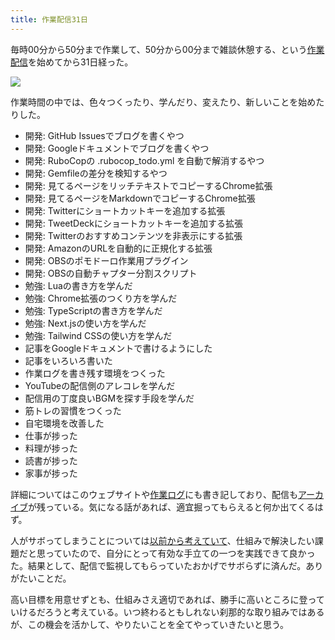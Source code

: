 ```yaml
---
title: 作業配信31日
---
```

毎時00分から50分まで作業して、50分から00分まで雑談休憩する、という[作業配信](https://www.youtube.com/c/r7kamura)を始めてから31日経った。

![](https://lh3.googleusercontent.com/docs/AG8NV2aSv7DbZLTxAmfAT8bYGrgFUiRaXWBC5iQJ5hlAg6tZ6k7E3IddnwpoAieiK0rX_7nhCgKzZoTboiLKh6q2ngVgr0pfr-gIGRpwmgrwNPpaVaoEshazykQN3hnEz9mqeRuM3mr1P7doJTM0Z9MYc-zTRv9gJj7RiHnrNJST6KL47nwW9tqT05rTJ_DBY4J-UXGW71udFfDLCw15hmhAo3uT3vG5YSVUZM05cx6lasjuP-VIMi-d5BZ3RU2z-AeeCeiSEM-Cmk9rakeEumDnYoMk6woqE6IVggEzL0UyKNUwdjlevrL-lIthanvzJNdzN5eeP0mXopbx-Gt9VyMd9e90tHgMhzldDvB3JRkFiIeMdPmNLXCJXluPCwzFhq6UgxgXDSawom9Gq0svPR3NFjnuCr_48JxO4urovQxa-BgmfQxX_TgfXgJfLhHfK3m1YiAgiYL_0wTPbuKyWccTb1gRJ0uO9EZHTP0mxqB21WajuoXyQITPP4OTKXKliU_HzkOtn2ov7_tQTCsJoYdb1Cewia6dUc45I1_VmNKYhh4qcu3E7Vst3Zr5RtluZ_yie1VK1opPRVmxXxxZkOn5z1-C19O8gkUtHRVat0jowKUOyEUljAH5gHcOmrmm6UOjcrxb05jv8EomamZb4xWmLxWjdTSiliWATqNQmuZ5beQl1Mw2yPES9ttisMXj9zeQfuk4vblmYsTLCQ-Qt_T3WwXxxAr6x1eE4Ofem0VWRlku7lzkXfNcn0tOqSD77QF6qiG-9FAAZiB9XN2bXQbIXC9pNLEh5I8syF7if_pUL1YuZWHhL59suWeNC7HY37PccZrz6TzxcckcTjTIckgPLXHoj8Z6DdAdQzrWSHoU29A9aLAdOn8pDkUnvM2pS3DroQniEAvZtKTk3JG5qWUbgvYBNgHv4dO7CTOcy1n-5SgQInqxupBbaeEQggurPW8nlwYbXZzPj6SccSayT_ZRjHKfvxieLDh4ZV382jt0HbWMl9Y6VtMuFP5Bg1XZ6cUmH6l59pj7Lt_0AcdIeeOQ5pACoTkTkU9tc-lntX8E6Wp0WSbP1NWrVlKxWy1D-DOAaSv3sEEjwVXwQyWjXNMMww6ktpyEq1dAa0_Lb1QBL8VDLXjcVJpdzamCaOLrSoPSGdbV-KyYL7KyAIiyS4zeSwKcX__EdbDfW7BtYOHjy6C8ld5n6tP_2_4GpzM7EZT5Ug1W9yeHk4qIzXOTUlEQUn9kP79uvWlP0Sp2JY6FfB0qJLPR)

作業時間の中では、色々つくったり、学んだり、変えたり、新しいことを始めたりした。

*   開発: GitHub Issuesでブログを書くやつ
*   開発: Googleドキュメントでブログを書くやつ
*   開発: RuboCopの .rubocop\_todo.yml を自動で解消するやつ
*   開発: Gemfileの差分を検知するやつ
*   開発: 見てるページをリッチテキストでコピーするChrome拡張
*   開発: 見てるページをMarkdownでコピーするChrome拡張
*   開発: Twitterにショートカットキーを追加する拡張
*   開発: TweetDeckにショートカットキーを追加する拡張
*   開発: Twitterのおすすめコンテンツを非表示にする拡張
*   開発: AmazonのURLを自動的に正規化する拡張
*   開発: OBSのポモドーロ作業用プラグイン
*   開発: OBSの自動チャプター分割スクリプト
*   勉強: Luaの書き方を学んだ
*   勉強: Chrome拡張のつくり方を学んだ
*   勉強: TypeScriptの書き方を学んだ
*   勉強: Next.jsの使い方を学んだ
*   勉強: Tailwind CSSの使い方を学んだ
*   記事をGoogleドキュメントで書けるようにした
*   記事をいろいろ書いた
*   作業ログを書き残す環境をつくった
*   YouTubeの配信側のアレコレを学んだ
*   配信用の丁度良いBGMを探す手段を学んだ
*   筋トレの習慣をつくった
*   自宅環境を改善した
*   仕事が捗った
*   料理が捗った
*   読書が捗った
*   家事が捗った

詳細についてはこのウェブサイトや[作業ログ](https://r7kamura.github.io/diary/)にも書き記しており、配信も[アーカイブ](https://www.youtube.com/c/r7kamura)が残っている。気になる話があれば、適宜掘ってもらえると何か出てくるはず。

人がサボってしまうことについては[以前から考えていて](https://twitter.com/r7kamura/status/1529728163068395521)、仕組みで解決したい課題だと思っていたので、自分にとって有効な手立ての一つを実践できて良かった。結果として、配信で監視してもらっていたおかげでサボらずに済んだ。ありがたいことだ。

高い目標を用意せずとも、仕組みさえ適切であれば、勝手に高いところに登っていけるだろうと考えている。いつ終わるともしれない刹那的な取り組みではあるが、この機会を活かして、やりたいことを全てやっていきたいと思う。
